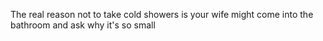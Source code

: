 The real reason not to take cold showers is your wife might come into the bathroom and ask why it's so small

